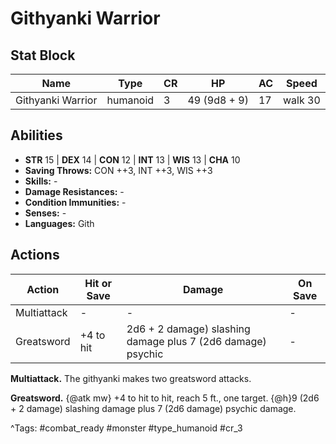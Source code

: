# Githyanki Warrior

## Stat Block

| Name | Type | CR | HP | AC | Speed |
|------|------|----|----|----|-------|
| Githyanki Warrior | humanoid | 3 | 49 (9d8 + 9) | 17 | walk 30 |

## Abilities

- **STR** 15 | **DEX** 14 | **CON** 12 | **INT** 13 | **WIS** 13 | **CHA** 10
- **Saving Throws:** CON ++3, INT ++3, WIS ++3  
- **Skills:** -  
- **Damage Resistances:** -  
- **Condition Immunities:** -  
- **Senses:** -  
- **Languages:** Gith


## Actions

| Action | Hit or Save | Damage | On Save |
|--------|--------------|--------|----------|
| Multiattack | - | - | - |
| Greatsword | +4 to hit | 2d6 + 2 damage) slashing damage plus 7 (2d6 damage) psychic | - |

**Multiattack.** The githyanki makes two greatsword attacks.

**Greatsword.** {@atk mw} +4 to hit to hit, reach 5 ft., one target. {@h}9 (2d6 + 2 damage) slashing damage plus 7 (2d6 damage) psychic damage.


^Tags: #combat_ready #monster #type_humanoid #cr_3
